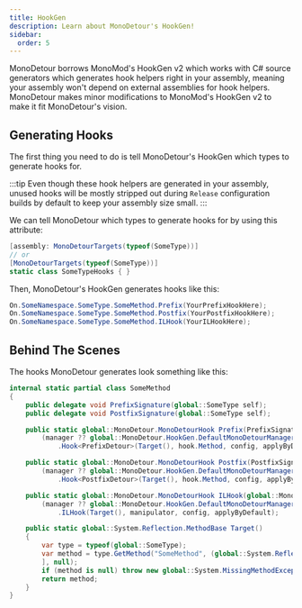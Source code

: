 ```yaml
---
title: HookGen
description: Learn about MonoDetour's HookGen!
sidebar:
  order: 5
---
```


MonoDetour borrows MonoMod's HookGen v2 which works with C# source generators which generates hook helpers right in your assembly, meaning your assembly won't depend on external assemblies for hook helpers. MonoDetour makes minor modifications to MonoMod's HookGen v2 to make it fit MonoDetour's vision.

## Generating Hooks

The first thing you need to do is tell MonoDetour's HookGen which types to generate hooks for.

:::tip
Even though these hook helpers are generated in your assembly, unused hooks will be mostly stripped out during `Release` configuration builds by default to keep your assembly size small.
:::

We can tell MonoDetour which types to generate hooks for by using this attribute:

```cs
[assembly: MonoDetourTargets(typeof(SomeType))]
// or
[MonoDetourTargets(typeof(SomeType))]
static class SomeTypeHooks { }
```

Then, MonoDetour's HookGen generates hooks like this:

```cs
On.SomeNamespace.SomeType.SomeMethod.Prefix(YourPrefixHookHere);
On.SomeNamespace.SomeType.SomeMethod.Postfix(YourPostfixHookHere);
On.SomeNamespace.SomeType.SomeMethod.ILHook(YourILHookHere);
```

## Behind The Scenes

The hooks MonoDetour generates look something like this:

```cs
internal static partial class SomeMethod
{
    public delegate void PrefixSignature(global::SomeType self);
    public delegate void PostfixSignature(global::SomeType self);

    public static global::MonoDetour.MonoDetourHook Prefix(PrefixSignature hook, global::MonoDetour.MonoDetourConfig? config = null, bool applyByDefault = true, global::MonoDetour.MonoDetourManager? manager = null) =>
        (manager ?? global::MonoDetour.HookGen.DefaultMonoDetourManager.Instance)
            .Hook<PrefixDetour>(Target(), hook.Method, config, applyByDefault);

    public static global::MonoDetour.MonoDetourHook Postfix(PostfixSignature hook, global::MonoDetour.MonoDetourConfig? config = null, bool applyByDefault = true, global::MonoDetour.MonoDetourManager? manager = null) =>
        (manager ?? global::MonoDetour.HookGen.DefaultMonoDetourManager.Instance)
            .Hook<PostfixDetour>(Target(), hook.Method, config, applyByDefault);

    public static global::MonoDetour.MonoDetourHook ILHook(global::MonoDetour.Cil.ILManipulationInfo.Manipulator manipulator, global::MonoDetour.MonoDetourConfig? config = null, bool applyByDefault = true, global::MonoDetour.MonoDetourManager? manager = null) =>
        (manager ?? global::MonoDetour.HookGen.DefaultMonoDetourManager.Instance)
            .ILHook(Target(), manipulator, config, applyByDefault);

    public static global::System.Reflection.MethodBase Target()
    {
        var type = typeof(global::SomeType);
        var method = type.GetMethod("SomeMethod", (global::System.Reflection.BindingFlags)~0, null, [
        ], null);
        if (method is null) throw new global::System.MissingMethodException("SomeType", "SomeMethod");
        return method;
    }
}
```

